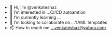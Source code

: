 - 👋 Hi, I’m @venkateshaz
- 👀 I’m interested in ...CI/CD autoamtion
- 🌱 I’m currently learning ...
- 💞️ I’m looking to collaborate on ...YAML templates
- 📫 How to reach me ...venkateshaz@yahoo.com

<!---
venkateshaz/venkateshaz is a ✨ special ✨ repository because its `README.md` (this file) appears on your GitHub profile.
You can click the Preview link to take a look at your changes.
--->
